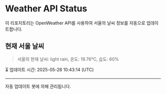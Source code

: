 
# Weather API Status

이 리포지토리는 OpenWeather API를 사용하여 서울의 날씨 정보를 자동으로 업데이트합니다.

## 현재 서울 날씨
> 서울의 현재 날씨: light rain, 온도: 19.76°C, 습도: 60%

⏳ 업데이트 시간: 2025-05-28 10:43:14 (UTC)

---
자동 업데이트 봇에 의해 관리됩니다.
